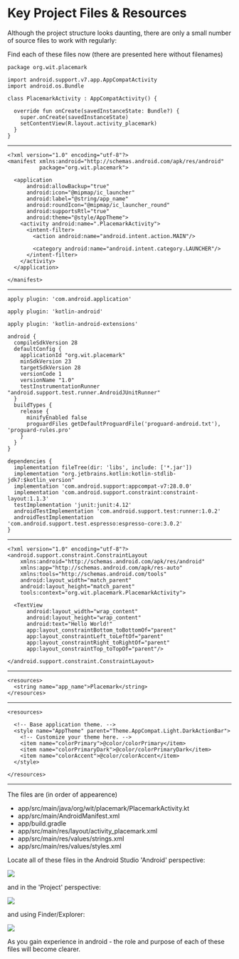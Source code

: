 # Key Project Files & Resources

Although the project structure looks daunting, there are only a small number of source files to work with regularly:

Find each of these files now (there are presented here without filenames)

~~~
package org.wit.placemark

import android.support.v7.app.AppCompatActivity
import android.os.Bundle

class PlacemarkActivity : AppCompatActivity() {

  override fun onCreate(savedInstanceState: Bundle?) {
    super.onCreate(savedInstanceState)
    setContentView(R.layout.activity_placemark)
  }
}
~~~

---

~~~
<?xml version="1.0" encoding="utf-8"?>
<manifest xmlns:android="http://schemas.android.com/apk/res/android"
          package="org.wit.placemark">

  <application
      android:allowBackup="true"
      android:icon="@mipmap/ic_launcher"
      android:label="@string/app_name"
      android:roundIcon="@mipmap/ic_launcher_round"
      android:supportsRtl="true"
      android:theme="@style/AppTheme">
    <activity android:name=".PlacemarkActivity">
      <intent-filter>
        <action android:name="android.intent.action.MAIN"/>

        <category android:name="android.intent.category.LAUNCHER"/>
      </intent-filter>
    </activity>
  </application>

</manifest>
~~~
---
~~~
apply plugin: 'com.android.application'

apply plugin: 'kotlin-android'

apply plugin: 'kotlin-android-extensions'

android {
  compileSdkVersion 28
  defaultConfig {
    applicationId "org.wit.placemark"
    minSdkVersion 23
    targetSdkVersion 28
    versionCode 1
    versionName "1.0"
    testInstrumentationRunner "android.support.test.runner.AndroidJUnitRunner"
  }
  buildTypes {
    release {
      minifyEnabled false
      proguardFiles getDefaultProguardFile('proguard-android.txt'), 'proguard-rules.pro'
    }
  }
}

dependencies {
  implementation fileTree(dir: 'libs', include: ['*.jar'])
  implementation "org.jetbrains.kotlin:kotlin-stdlib-jdk7:$kotlin_version"
  implementation 'com.android.support:appcompat-v7:28.0.0'
  implementation 'com.android.support.constraint:constraint-layout:1.1.3'
  testImplementation 'junit:junit:4.12'
  androidTestImplementation 'com.android.support.test:runner:1.0.2'
  androidTestImplementation 'com.android.support.test.espresso:espresso-core:3.0.2'
}
~~~
---
~~~
<?xml version="1.0" encoding="utf-8"?>
<android.support.constraint.ConstraintLayout
    xmlns:android="http://schemas.android.com/apk/res/android"
    xmlns:app="http://schemas.android.com/apk/res-auto"
    xmlns:tools="http://schemas.android.com/tools"
    android:layout_width="match_parent"
    android:layout_height="match_parent"
    tools:context="org.wit.placemark.PlacemarkActivity">

  <TextView
      android:layout_width="wrap_content"
      android:layout_height="wrap_content"
      android:text="Hello World!"
      app:layout_constraintBottom_toBottomOf="parent"
      app:layout_constraintLeft_toLeftOf="parent"
      app:layout_constraintRight_toRightOf="parent"
      app:layout_constraintTop_toTopOf="parent"/>

</android.support.constraint.ConstraintLayout>
~~~
---
~~~
<resources>
  <string name="app_name">Placemark</string>
</resources>
~~~
---
~~~
<resources>

  <!-- Base application theme. -->
  <style name="AppTheme" parent="Theme.AppCompat.Light.DarkActionBar">
    <!-- Customize your theme here. -->
    <item name="colorPrimary">@color/colorPrimary</item>
    <item name="colorPrimaryDark">@color/colorPrimaryDark</item>
    <item name="colorAccent">@color/colorAccent</item>
  </style>

</resources>
~~~
---

The files are (in order of appearence)

- app/src/main/java/org/wit/placemark/PlacemarkActivity.kt
- app/src/main/AndroidManifest.xml
- app/build.gradle
- app/src/main/res/layout/activity_placemark.xml
- app/src/main/res/values/strings.xml
- app/src/main/res/values/styles.xml

Locate all of these files in the Android Studio 'Android' perspective:

![](img/06.png)

and in the 'Project' perspective:

![](img/07.png)

and using Finder/Explorer:

![](img/08.png)

As you gain experience in android - the role and purpose of each of these files will become clearer. 


